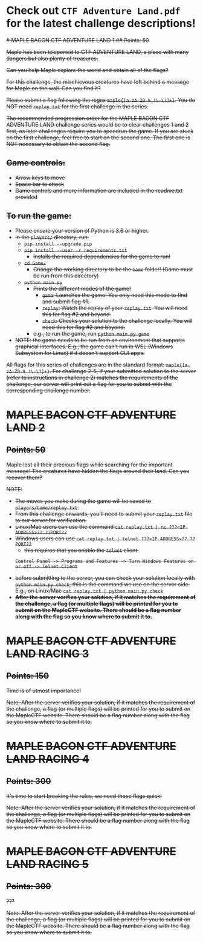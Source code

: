 # Check out `CTF Adventure Land.pdf` for the latest challenge descriptions!
<s>
# MAPLE BACON CTF ADVENTURE LAND 1
## Points: 50

Maple has been teleported to CTF ADVENTURE LAND, a place with many dangers but also plenty of treasures.

Can you help Maple explore the world and obtain all of the flags?

For this challenge, the mischievous creatures have left behind a message for Maple on the wall. Can you find it?

Please submit a flag following the regex `maple{[a-zA-Z0-9_!\-\?]+}`. You do NOT need ```replay.txt``` for the first challenge in the series.

The recommended progression order for the MAPLE BACON CTF ADVENTURE LAND challenge series would be to clear challenges 1 and 2 first, as later challenges require you to speedrun the game. If you are stuck on the first challenge, feel free to start on the second one. The first one is NOT necessary to obtain the second flag.

## Game controls:
- Arrow keys to move
- Space bar to attack
- Game controls and more information are included in the readme.txt provided

## To run the game:
- Please ensure your version of Python is 3.6 or higher.
- In the `players/` directory, run:
  - `pip install --upgrade pip`
  - `pip install --user -r requirements.txt`
     - Installs the required dependencies for the game to run!
  - `cd Game/`
    - Change the working directory to be the `Game` folder! (Game must be run from this directory)
  - `python main.py`
    - Prints the different modes of the game!
      - `game`: Launches the game! You only need this mode to find and submit flag #1.
      - `replay`: Watch the replay of your `replay.txt`. You will need this for flag #2 and beyond.
      - `check`: Checks your solution to the challenge locally. You will need this for flag #2 and beyond.
    - e.g., to run the game, run `python main.py game`
- NOTE: the game needs to be run from an environment that supports graphical interfaces. E.g., the game can't run in WSL (Windows Subsystem for Linux) if it doesn't support GUI apps.

All flags for this series of challenges are in the standard format: `maple{[a-zA-Z0-9_!\-\?]+}`. For challenge 2-5, if your submitted solution to the server (refer to instructions in challenge 2) matches the requirements of the challenge, our server will print out a flag for you to submit with the corresponding challenge number.

# MAPLE BACON CTF ADVENTURE LAND 2
## Points: 50
Maple lost all their precious flags while searching for the important message! The creatures have hidden the flags around their land. Can you recover them?

NOTE:
- The moves you make during the game will be saved to `players/Game/replay.txt`.
- From this challenge onwards, you'll need to submit your `replay.txt` file to our server for verification.
- Linux/Mac users can use the command `cat replay.txt | nc ???<IP ADDRESS>?? ??PORT??`
- Windows users can use `cat replay.txt | telnet ???<IP ADDRESS>?? ??PORT??`
  - this requires that you enable the `telnet` client. 
  ```
  Control Panel -> Programs and Features -> Turn Windows Features on or off -> Telnet Client
  ```
- before submitting to the server, you can check your solution locally with `python main.py check`, this is the command we use on the server side. E.g., on Linux/Mac `cat replay.txt | python main.py check`
- **After the server verifies your solution, if it matches the requirement of the challenge, a flag (or multiple flags) will be printed for you to submit on the MapleCTF website. There should be a flag number along with the flag so you know where to submit it to.**

# MAPLE BACON CTF ADVENTURE LAND RACING 3
## Points: 150
Time is of utmost importance!

Note: After the server verifies your solution, if it matches the requirement of the challenge, a flag (or multiple flags) will be printed for you to submit on the MapleCTF website. There should be a flag number along with the flag so you know where to submit it to.

# MAPLE BACON CTF ADVENTURE LAND RACING 4
## Points: 300
It's time to start breaking the rules, we need those flags quick!

Note: After the server verifies your solution, if it matches the requirement of the challenge, a flag (or multiple flags) will be printed for you to submit on the MapleCTF website. There should be a flag number along with the flag so you know where to submit it to.

# MAPLE BACON CTF ADVENTURE LAND RACING 5
## Points: 300
???

Note: After the server verifies your solution, if it matches the requirement of the challenge, a flag (or multiple flags) will be printed for you to submit on the MapleCTF website. There should be a flag number along with the flag so you know where to submit it to.
  </s>

